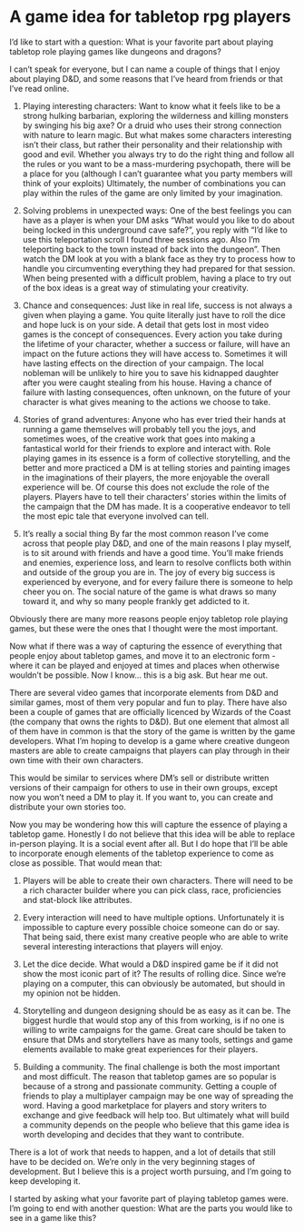 # A game idea for tabletop rpg players

I’d like to start with a question:
What is your favorite part about playing tabletop role playing games like dungeons and dragons?

I can’t speak for everyone, but I can name a couple of things that I enjoy about playing D&D, and some reasons that I’ve heard from friends or that I’ve read online.

1. Playing interesting characters:
Want to know what it feels like to be a strong hulking barbarian, exploring the wilderness and killing monsters by swinging his big axe? Or a druid who uses their strong connection with nature to learn magic. 
But what makes some characters interesting isn’t their class, but rather their personality and their relationship with good and evil. Whether you always try to do the right thing and follow all the rules or you want to be a mass-murdering psychopath, there will be a place for you (although I can’t guarantee what you party members will think of your exploits)
Ultimately, the number of combinations you can play within the rules of the game are only limited by your imagination.

2. Solving problems in unexpected ways:
One of the best feelings you can have as a player is when your DM asks “What would you like to do about being locked in this underground cave safe?”, you reply with “I’d like to use this teleportation scroll I found three sessions ago. Also I’m teleporting back to the town instead of back into the dungeon”. Then watch the DM look at you with a blank face as they try to process how to handle you circumventing everything they had prepared for that session. When being presented with a difficult problem, having a place to try out of the box ideas is a great way of stimulating your creativity.

3. Chance and consequences:
Just like in real life, success is not always a given when playing a game. You quite literally just have to roll the dice and hope luck is on your side. A detail that gets lost in most video games is the concept of consequences. Every action you take during the lifetime of your character, whether a success or failure, will have an impact on the future actions they will have access to. Sometimes it will have lasting effects on the direction of your campaign. The local nobleman will be unlikely to hire you to save his kidnapped daughter after you were caught stealing from his house. Having a chance of failure with lasting consequences, often unknown, on the future of your character is what gives meaning to the actions we choose to take.

4. Stories of grand adventures:
Anyone who has ever tried their hands at running a game themselves will probably tell you the joys, and sometimes woes, of the creative work that goes into making a fantastical world for their friends to explore and interact with. Role playing games in its essence is a form of collective storytelling, and the better and more practiced a DM is at telling stories and painting images in the imaginations of their players, the more enjoyable the overall experience will be. Of course this does not exclude the role of the players. Players have to tell their characters’ stories within the limits of the campaign that the DM has made. It is a cooperative endeavor to tell the most epic tale that everyone involved can tell.

5. It’s really a social thing
By far the most common reason I’ve come across that people play D&D, and one of the main reasons I play myself, is to sit around with friends and have a good time. You’ll make friends and enemies, experience loss, and learn to resolve conflicts both within and outside of the group you are in. The joy of every big success is experienced by everyone, and for every failure there is someone to help cheer you on. The social nature of the game is what draws so many toward it, and why so many people frankly get addicted to it.

Obviously there are many more reasons people enjoy tabletop role playing games, but these were the ones that I thought were the most important.

Now what if there was a way of capturing the essence of everything that people enjoy about tabletop games, and move it to an electronic form - where it can be played and enjoyed at times and places when otherwise wouldn’t be possible. Now I know... this is a big ask. But hear me out.

There are several video games that incorporate elements from D&D and similar games, most of them very popular and fun to play. There have also been a couple of games that are officially licenced by Wizards of the Coast (the company that owns the rights to D&D). But one element that almost all of them have in common is that the story of the game is written by the game developers. What I’m hoping to develop is a game where creative dungeon masters are able to create campaigns that players can play through in their own time with their own characters.

This would be similar to services where DM’s sell or distribute written versions of their campaign for others to use in their own groups, except now you won’t need a DM to play it. If you want to, you can create and distribute your own stories too.

Now you may be wondering how this will capture the essence of playing a tabletop game. Honestly I do not believe that this idea will be able to replace in-person playing. It is a social event after all. But I do hope that I’ll be able to incorporate enough elements of the tabletop experience to come as close as possible. That would mean that:

1. Players will be able to create their own characters.
There will need to be a rich character builder where you can pick class, race, proficiencies and stat-block like attributes.

2. Every interaction will need to have multiple options.
Unfortunately it is impossible to capture every possible choice someone can do or say. That being said, there exist many creative people who are able to write several interesting interactions that players will enjoy.

3. Let the dice decide.
What would a D&D inspired game be if it did not show the most iconic part of it? The results of rolling dice. Since we’re playing on a computer, this can obviously be automated, but should in my opinion not be hidden.

4. Storytelling and dungeon designing should be as easy as it can be.
The biggest hurdle that would stop any of this from working, is if no one is willing to write campaigns for the game. Great care should be taken to ensure that DMs and storytellers have as many tools, settings and game elements available to make great experiences for their players.

5. Building a community.
The final challenge is both the most important and most difficult. The reason that tabletop games are so popular is because of a strong and passionate community. Getting a couple of friends to play a multiplayer campaign may be one way of spreading the word. Having a good marketplace for players and story writers to exchange and give feedback will help too. But ultimately what will build a community depends on the people who believe that this game idea is worth developing and decides that they want to contribute.

There is a lot of work that needs to happen, and a lot of details that still have to be decided on. We’re only in the very beginning stages of development. But I believe this is a project worth pursuing, and I’m going to keep developing it.

I started by asking what your favorite part of playing tabletop games were. I’m going to end with another question:
What are the parts you would like to see in a game like this?
